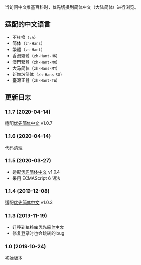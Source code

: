 当访问中文维基百科时，优先切换到简体中文（大陆简体）进行浏览。

## 适配的中文语言

- 不转换（`zh`）
- 简体（`zh-Hans`）
- 繁體（`zh-Hant`）
- 香港繁體（`zh-Hant-HK`）
- 澳門繁體（`zh-Hant-MO`）
- 大马简体（`zh-Hans-MY`）
- 新加坡简体（`zh-Hans-SG`）
- 臺灣正體（`zh-Hant-TW`）

## 更新日志

### 1.1.7 (2020-04-14)

适配[优先简体中文](https://greasyfork.org/zh-CN/scripts/392621-%E4%BC%98%E5%85%88%E7%AE%80%E4%BD%93%E4%B8%AD%E6%96%87) v1.0.7

### 1.1.6 (2020-04-14)

代码清理

### 1.1.5 (2020-03-27)

- 适配[优先简体中文](https://greasyfork.org/zh-CN/scripts/392621-%E4%BC%98%E5%85%88%E7%AE%80%E4%BD%93%E4%B8%AD%E6%96%87) v1.0.4
- 采用 ECMAScript 6 语法

### 1.1.4 (2019-12-08)

适配[优先简体中文](https://greasyfork.org/zh-CN/scripts/392621-%E4%BC%98%E5%85%88%E7%AE%80%E4%BD%93%E4%B8%AD%E6%96%87) v1.0.3

### 1.1.3 (2019-11-19)

- 迁移到依赖库[优先简体中文](https://greasyfork.org/zh-CN/scripts/392621-%E4%BC%98%E5%85%88%E7%AE%80%E4%BD%93%E4%B8%AD%E6%96%87)
- 修复登录时也会跳转的 bug

### 1.0 (2019-10-24)

初始版本